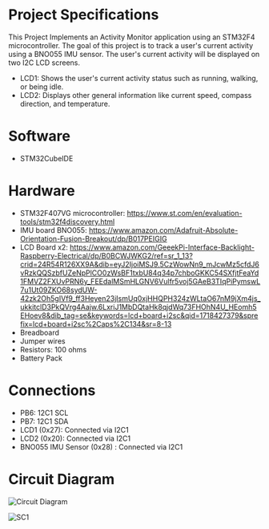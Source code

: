 # Project Specifications 

This Project Implements an Activity Monitor application using an STM32F4 microcontroller. The goal of this project is to track a user's current activity using a BNO055 IMU sensor. The user's current activity will be displayed on two I2C LCD screens. 
- LCD1: Shows the user's current activity status such as running, walking, or being idle.
- LCD2: Displays other general information like current speed, compass direction, and temperature.

# Software 

- STM32CubeIDE

# Hardware 

- STM32F407VG microcontroller: https://www.st.com/en/evaluation-tools/stm32f4discovery.html
- IMU board BNO055: https://www.amazon.com/Adafruit-Absolute-Orientation-Fusion-Breakout/dp/B017PEIGIG
- LCD Board x2:
https://www.amazon.com/GeeekPi-Interface-Backlight-Raspberry-Electrical/dp/B0BCWJWKG2/ref=sr_1_13?crid=24R54R126XX9A&dib=eyJ2IjoiMSJ9.5CzWowNn9_mJcwMz5cfdJ6vRzkQQSzbfUZeNpPlCO0zWsBF1txbU84q34p7chboGKKC54SXfjtFeaYd1FMVZ2FXUvPRN6y_FEEdalMSmHLGNV6Vulfr5voj5GAeB3TIqPiPymswL7u1Ut09ZKO68sydUW-42zk2Oh5gIVf9_ff3Heyen23jIsmUq0xjHHQPH324zWLtaO67nM9jXm4js_ukkitclD3PkQVrg4Aajw.6LxriJ1MbDQtaHk8qjdWq73FHOhN4U_HEomh5EHoev8&dib_tag=se&keywords=lcd+board+i2sc&qid=1718427379&sprefix=lcd+board+i2sc%2Caps%2C134&sr=8-13
- Breadboard
- Jumper wires
- Resistors: 100 ohms
- Battery Pack


# Connections

- PB6: 12C1 SCL
- PB7: 12C1 SDA
- LCD1 (0x27): Connected via I2C1
- LCD2 (0x20): Connected via I2C1
- BNO055 IMU Sensor (0x28) : Connected via I2C1

# Circuit Diagram

![Circuit Diagram](https://github.com/huthifa22/STM32F407VG-Activity-Monitor/assets/105901978/05a5a8cb-4cca-493c-a396-0c8077aa24bf)

![SC1](https://github.com/huthifa22/STM32F407VG-Activity-Monitor/assets/105901978/afffdd73-1f6f-4637-aa46-a9d8acf6c655)



